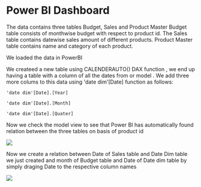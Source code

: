 # Power BI Dashboard

The data contains three tables Budget, Sales and Product Master
Budget table consists of monthwise budget with respect to product id.
The Sales table contains datewise sales amount of different products.
Product Master table contains name and category of each product.

We loaded the data in PowerBI 

We createed a new table using CALENDERAUTO() DAX function , we end up having a table with a column of all the dates from or model . We add three more colums to this data using 'date dim'[Date] function as follows:

``` 'date dim'[Date].[Year] ```

``` 'date dim'[Date].[Month] ```

``` 'date dim'[Date].[Quater] ```

Now we check the model view to see that Power BI has automatically found relation between the three tables on basis of product id 

<img src="Screenshot 2023-08-10 172627.png">

Now we create a relation between Date of Sales table and Date Dim table we just created  and month of Budget table and Date of Date dim table by simply draging Date to the respective column names 

<img src="Screenshot 2023-08-10 173241.png">
